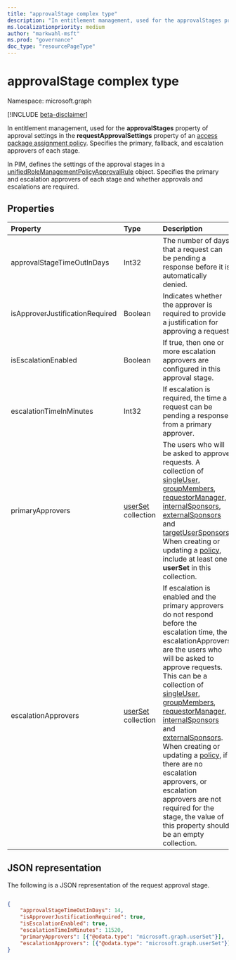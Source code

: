```yaml
---
title: "approvalStage complex type"
description: "In entitlement management, used for the approvalStages property of approval settings in the requestApprovalSettings property of an access package assignment policy. Specifies the primary, fallback, and escalation approvers of each stage. In PIM, defines the settings of the approval stages in a unifiedRoleManagementPolicyApprovalRule object."
ms.localizationpriority: medium
author: "markwahl-msft"
ms.prod: "governance"
doc_type: "resourcePageType"
---
```


# approvalStage complex type

Namespace: microsoft.graph

[!INCLUDE [beta-disclaimer](../../includes/beta-disclaimer.md)]

In entitlement management, used for the **approvalStages** property of approval settings in the **requestApprovalSettings** property of an [access package assignment policy](accesspackageassignmentpolicy.md). Specifies the primary, fallback, and escalation approvers of each stage.

In PIM, defines the settings of the approval stages in a [unifiedRoleManagementPolicyApprovalRule](unifiedrolemanagementpolicyapprovalrule.md) object. Specifies the primary and escalation approvers of each stage and whether approvals and escalations are required.

## Properties

| Property                     | Type                      | Description |
| :--------------------------- | :------------------------ | :---------- |
| approvalStageTimeOutInDays |Int32 | The number of days that a request can be pending a response before it is automatically denied. |
| isApproverJustificationRequired |Boolean | Indicates whether the approver is required to provide a justification for approving a request. |
| isEscalationEnabled |Boolean | If true, then one or more escalation approvers are configured in this approval stage. |
| escalationTimeInMinutes |Int32 | If escalation is required, the time a request can be pending a response from a primary approver. |
| primaryApprovers | [userSet](userset.md) collection| The users who will be asked to approve requests. A collection of [singleUser](singleuser.md), [groupMembers](groupmembers.md), [requestorManager](requestormanager.md), [internalSponsors](internalsponsors.md), [externalSponsors](externalsponsors.md) and [targetUserSponsors](targetusersponsors.md). When creating or updating a [policy](accesspackageassignmentpolicy.md), include at least one **userSet** in this collection. |
| escalationApprovers | [userSet](userset.md) collection| If escalation is enabled and the primary approvers do not respond before the escalation time, the escalationApprovers are the users who will be asked to approve requests. This can be a collection of [singleUser](singleuser.md), [groupMembers](groupmembers.md), [requestorManager](requestormanager.md), [internalSponsors](internalsponsors.md) and [externalSponsors](externalsponsors.md).  When creating or updating a [policy](accesspackageassignmentpolicy.md), if there are no escalation approvers, or escalation approvers are not required for the stage, the value of this property should be an empty collection.|

## JSON representation

The following is a JSON representation of the request approval stage.

<!-- {
  "blockType": "resource",
  "optionalProperties": [

  ],
  "@odata.type": "microsoft.graph.approvalStage"
}-->

```json

{
    "approvalStageTimeOutInDays": 14,
    "isApproverJustificationRequired": true,
    "isEscalationEnabled": true,
    "escalationTimeInMinutes": 11520,
    "primaryApprovers": [{"@odata.type": "microsoft.graph.userSet"}],
    "escalationApprovers": [{"@odata.type": "microsoft.graph.userSet"}]
}
```

<!-- uuid: 16cd6b66-4b1a-43a1-adaf-3a886856ed98
2019-02-04 14:57:30 UTC -->
<!-- {
  "type": "#page.annotation",
  "description": "approvalSettings complex type",
  "keywords": "",
  "section": "documentation",
  "tocPath": ""
}-->


